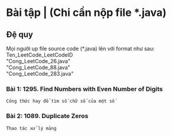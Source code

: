 # Bài tập | (Chi cần nộp file *.java)
## Đệ quy 

Mọi người up file source code (\*.java) lên với format như sau: Ten_LeetCode_LeetCodeID <br/>
"Cong_LeetCode_26.java" <br/>
"Cong_LeetCode_88.java" <br/>
"Cong_LeetCode_283.java" <br/>

### Bài 1: 1295. Find Numbers with Even Number of Digits
	Công thức hay để tìm số chữ số của một số
### Bài 2: 1089. Duplicate Zeros	
    Thao tác xử lý mảng
